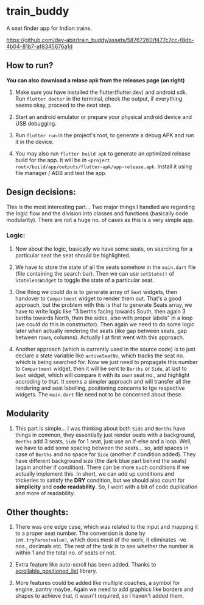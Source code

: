 # train_buddy

A seat finder app for Indian trains.

https://github.com/dev-abir/train_buddy/assets/58767260/f477c7cc-f8db-4b04-81b7-af8345676a1d

## How to run?

**You can also download a relase apk from the releases page (on right)**

1. Make sure you have installed the flutter(flutter.dev) and android sdk. Run `flutter doctor` in the terminal, check the output, if everything seems okay, proceed to the next step.

2. Start an android emulator or prepare your physical android device and USB debugging.

3. Run `flutter run` in the project's root, to generate a debug APK and run it in the device.

4. You may also run `flutter build apk` to generate an optimized release build for the app. It will be in `<project root>/build/app/outputs/flutter-apk/app-release.apk`. Install it using file manager / ADB and test the app.

## Design decisions:

This is the most interesting part... Two major things I handled are regarding the logic flow and the division into classes and functions (basically code modularity). There are not a huge no. of cases as this is a very simple app.

### Logic:

1. Now about the logic, basically we have some seats, on searching for a particular seat the seat should be highlighted.

2. We have to store the state of all the seats somehow in the `main.dart` file (file containing the search bar). Then we can use `setState()` of `StatelessWidget` to toggle the state of a particular seat.

3. One thing we could do is to generate array of `Seat` widgets, then handover to `Compartment` widget to render them out. That's a good approach, but the problem with this is that to generate Seats array, we have to write logic like "3 berths facing towards South, then again 3 berths towards North, then the sides, also with proper labels" in a loop (we could do this in constructor). Then again we need to do some logic later when actually rendering the seats (like gap between seats, gap between rows, columns). Actually I at first went with this approach.

4. Another approach (which is currently used in the source code) is to just declare a state variable like `activeSeatNo`, which tracks the seat no. which is being searched for. Now we just need to propagate this number to `Compartment` widget, then it will be sent to `Berths` or `Side`, at last to `Seat` widget, which will compare it with its own seat no., and highlight accroding to that. It seems a simpler approach and will transfer all the rendering and seat labelling, positioning concerns to tge respective widgets. The `main.dart` file need not to be concerned about these.

## Modularity

1. This part is simple... I was thinking about both `Side` and `Berths` have things in common, they essentially just render seats with a background, `Berths` add 3 seats, `Side` for 1 seat, just use an if-else and a loop. Well, we have to add some spacing between the seats... so, add spaces in case of `Berths` and no space for `Side` (another if condition added). They have different background size (the dark blue part behind the seats) (again another if condition). There can be more such conditions if we actually implement this. In short, we can add up conditions and trickeries to satisfy the **DRY** condition, but we should also count for **simplicity** and **code readability**. So, I went with a bit of code duplication and more of readability.

## Other thoughts:

1. There was one edge case, which was related to the input and mapping it to a proper seat number. The conversion is done by `int.tryParse(value)`, which does most of the work, it eliminates -ve nos., decimals etc. The rest of the task is to see whether the number is within 1 and the total no. of seats or not.

2. Extra feature like auto-scroll has been added. Thanks to [scrollable_positioned_list](https://pub.dev/packages/scrollable_positioned_list) library.

3. More features could be added like multiple coaches, a symbol for engine, pantry maybe. Again we need to add graphics like borders and shapes to achieve that, it wasn't required, so I haven't added them.
